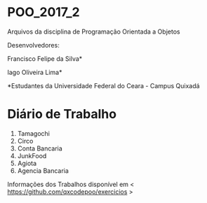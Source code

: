 # POO_2017_2

Arquivos da disciplina de Programação Orientada a Objetos

Desenvolvedores:

 Francisco Felipe da Silva*

 Iago Oliveira Lima*


*Estudantes da Universidade Federal do Ceara - Campus Quixadá

# Diário de Trabalho

1. Tamagochi
2. Circo
3. Conta Bancaria
4. JunkFood
5. Agiota
6. Agencia Bancaria 

Informações dos Trabalhos disponível em < https://github.com/qxcodepoo/exercicios >


